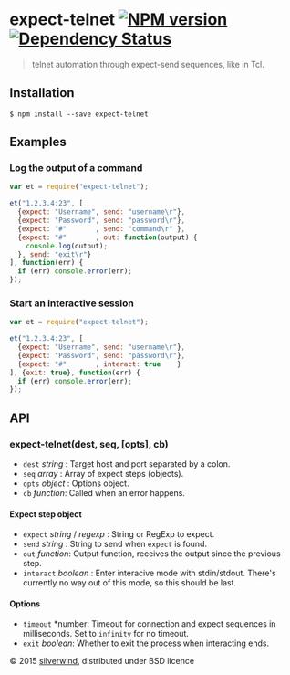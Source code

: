 # expect-telnet [![NPM version](https://img.shields.io/npm/v/expect-telnet.svg?style=flat)](https://www.npmjs.org/package/expect-telnet) [![Dependency Status](http://img.shields.io/david/silverwind/expect-telnet.svg?style=flat)](https://david-dm.org/silverwind/expect-telnet)
> telnet automation through expect-send sequences, like in Tcl.

## Installation
```
$ npm install --save expect-telnet
```
## Examples
### Log the output of a command
```js
var et = require("expect-telnet");

et("1.2.3.4:23", [
  {expect: "Username", send: "username\r"},
  {expect: "Password", send: "password\r"},
  {expect: "#"       , send: "command\r" },
  {expect: "#"       , out: function(output) {
    console.log(output);
  }, send: "exit\r"}
], function(err) {
  if (err) console.error(err);
});
```
### Start an interactive session
```js
var et = require("expect-telnet");

et("1.2.3.4:23", [
  {expect: "Username", send: "username\r"},
  {expect: "Password", send: "password\r"},
  {expect: "#"       , interact: true    }
], {exit: true}, function(err) {
  if (err) console.error(err);
});
```

## API
### expect-telnet(dest, seq, [opts], cb)
- `dest` *string*  : Target host and port separated by a colon.
- `seq`  *array*   : Array of expect steps (objects).
- `opts` *object*  : Options object.
- `cb`   *function*: Called when an error happens.

#### Expect step object
- `expect`   *string* / *regexp* : String or RegExp to expect.
- `send`     *string*  : String to send when `expect` is found.
- `out`      *function*: Output function, receives the output since the previous step.
- `interact` *boolean* : Enter interacive mode with stdin/stdout. There's currently no way out of this mode, so this should be last.

#### Options
- `timeout` *number: Timeout for connection and expect sequences in milliseconds. Set to `infinity` for no timeout.
- `exit`  *boolean*: Whether to exit the process when interacting ends.

© 2015 [silverwind](https://github.com/silverwind), distributed under BSD licence
